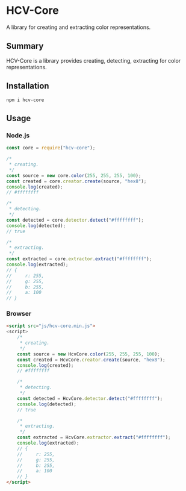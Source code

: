 # HCV-Core
A library for creating and extracting color representations.

## Summary
HCV-Core is a library provides creating, detecting, extracting for color representations. 

## Installation
```
npm i hcv-core
```

## Usage
### Node.js
```javascript
const core = require("hcv-core");

/*
 * creating.
 */
const source = new core.color(255, 255, 255, 100);
const created = core.creator.create(source, "hex8");
console.log(created);
// #ffffffff

/*
 * detecting.
 */
const detected = core.detector.detect("#ffffffff");
console.log(detected);
// true

/*
 * extracting.
 */
const extracted = core.extractor.extract("#ffffffff");
console.log(extracted);
// {
//     r: 255,
//     g: 255,
//     b: 255,
//     a: 100
// }
```

### Browser
```html
<script src="js/hcv-core.min.js">
<script>
    /*
     * creating.
     */
    const source = new HcvCore.color(255, 255, 255, 100);
    const created = HcvCore.creator.create(source, "hex8");
    console.log(created);
    // #ffffffff

    /*
     * detecting.
     */
    const detected = HcvCore.detector.detect("#ffffffff");
    console.log(detected);
    // true

    /*
     * extracting.
     */
    const extracted = HcvCore.extractor.extract("#ffffffff");
    console.log(extracted);
    // {
    //     r: 255,
    //     g: 255,
    //     b: 255,
    //     a: 100
    // }
</script>
```